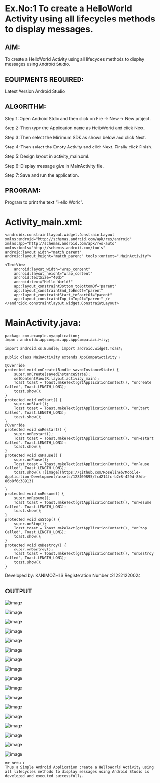 # Ex.No:1 To create a HelloWorld Activity using all lifecycles methods to display messages.


## AIM:

To create a HelloWorld Activity using all lifecycles methods to display messages using Android Studio.

## EQUIPMENTS REQUIRED:

Latest Version Android Studio

## ALGORITHM:

Step 1: Open Android Stdio and then click on File -> New -> New project.

Step 2: Then type the Application name as HelloWorld and click Next. 

Step 3: Then select the Minimum SDK as shown below and click Next.

Step 4: Then select the Empty Activity and click Next. Finally click Finish.

Step 5: Design layout in activity_main.xml.

Step 6: Display message give in MainActivity file.

Step 7: Save and run the application.

## PROGRAM:
Program to print the text “Hello World”.

# Activity_main.xml:
~~~
<androidx.constraintlayout.widget.ConstraintLayout xmlns:android="http://schemas.android.com/apk/res/android" xmlns:app="http://schemas.android.com/apk/res-auto" xmlns:tools="http://schemas.android.com/tools" android:layout_width="match_parent" android:layout_height="match_parent" tools:context=".MainActivity">

<TextView
    android:layout_width="wrap_content"
    android:layout_height="wrap_content"
    android:textSize="40dp"
    android:text="Hello World!"
    app:layout_constraintBottom_toBottomOf="parent"
    app:layout_constraintEnd_toEndOf="parent"
    app:layout_constraintStart_toStartOf="parent"
    app:layout_constraintTop_toTopOf="parent" />
</androidx.constraintlayout.widget.ConstraintLayout>
~~~
# MainActivity.java:
~~~
package com.example.myapplication;
import androidx.appcompat.app.AppCompatActivity;

import android.os.Bundle; import android.widget.Toast;

public class MainActivity extends AppCompatActivity {

@Override
protected void onCreate(Bundle savedInstanceState) {
    super.onCreate(savedInstanceState);
    setContentView(R.layout.activity_main);
    Toast toast = Toast.makeText(getApplicationContext(), "onCreate Called", Toast.LENGTH_LONG);
    toast.show();
}
protected void onStart() {
    super.onStart();
    Toast toast = Toast.makeText(getApplicationContext(), "onStart Called", Toast.LENGTH_LONG);
    toast.show();
}
@Override
protected void onRestart() {
    super.onRestart();
    Toast toast = Toast.makeText(getApplicationContext(), "onRestart Called", Toast.LENGTH_LONG);
    toast.show();
}
protected void onPause() {
    super.onPause();
    Toast toast = Toast.makeText(getApplicationContext(), "onPause Called", Toast.LENGTH_LONG);
    toast.show();![image](https://github.com/Roselineb/Mobile-Application-Development/assets/128909895/fcd214fc-b2e8-429d-83db-86b8f6d38913)
    
}
protected void onResume() {
    super.onResume();
    Toast toast = Toast.makeText(getApplicationContext(), "onResume Called", Toast.LENGTH_LONG);
    toast.show();
}
protected void onStop() {
    super.onStop();
    Toast toast = Toast.makeText(getApplicationContext(), "onStop Called", Toast.LENGTH_LONG);
    toast.show();
}
protected void onDestroy() {
    super.onDestroy();
    Toast toast = Toast.makeText(getApplicationContext(), "onDestroy Called", Toast.LENGTH_LONG);
    toast.show();
}
~~~
Developed by: KANIMOZHI S Registeration Number :212221220024

## OUTPUT

![image](https://github.com/Kani-004/Mobile-Application-Development/assets/129577149/2cee1ed2-06ff-4bfb-b19d-7bc6f63c068a)

![image](https://github.com/Kani-004/Mobile-Application-Development/assets/129577149/16854fbf-0d16-4f27-bcaa-6d91b6645772)

![image](https://github.com/Kani-004/Mobile-Application-Development/assets/129577149/daa65bc3-60f8-48f0-ba96-0132db9c4dfd)

![image](https://github.com/Kani-004/Mobile-Application-Development/assets/129577149/9834dd21-07d4-4bc0-9aab-b31c1664efa4)

![image](https://github.com/Kani-004/Mobile-Application-Development/assets/129577149/f034100a-07c1-46ad-a09c-e3d4630458c2)

![image](https://github.com/Kani-004/Mobile-Application-Development/assets/129577149/cf282c9c-c4a0-4df3-8c22-6247c7727af6)

![image](https://github.com/Kani-004/Mobile-Application-Development/assets/129577149/32c29cc5-3422-41ab-a507-d987dc70dc3b)

![image](https://github.com/Kani-004/Mobile-Application-Development/assets/129577149/a81941b0-4335-42dd-b6bb-c7adcb031c79)

![image](https://github.com/Kani-004/Mobile-Application-Development/assets/129577149/8fc52a51-842b-48bd-a429-310a4e5ff37b)

![image](https://github.com/Kani-004/Mobile-Application-Development/assets/129577149/e4ed9a7b-e956-4d6a-b680-fa3a94958970)

![image](https://github.com/Kani-004/Mobile-Application-Development/assets/129577149/1deb0952-7cda-4ea5-993b-390cccb4ca9f)

![image](https://github.com/Kani-004/Mobile-Application-Development/assets/129577149/c1acb1ba-f207-42ab-82f7-5b1a2889ed46)

![image](https://github.com/Kani-004/Mobile-Application-Development/assets/129577149/3b9660a8-9b5a-47db-b401-28ef9f0cf567)

![image](https://github.com/Kani-004/Mobile-Application-Development/assets/129577149/bb2cd218-b190-49c7-953c-6eb51121c517)

![image](https://github.com/Kani-004/Mobile-Application-Development/assets/129577149/9380a834-2b0c-4076-9e86-102ccb0e3d0f)

![image](https://github.com/Kani-004/Mobile-Application-Development/assets/129577149/75facb08-671c-4bc9-a229-51b37063a97a)

![image](https://github.com/Kani-004/Mobile-Application-Development/assets/129577149/d2ca70ba-a17d-4c9e-b057-47e5ce75009d)

~~~
## RESULT
Thus a Simple Android Application create a HelloWorld Activity using all lifecycles methods to display messages using Android Studio is developed and executed successfully.
~~~

